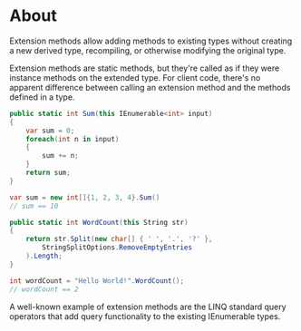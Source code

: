 # About

Extension methods allow adding methods to existing types without creating a new derived type, recompiling, or otherwise modifying the original type.

Extension methods are static methods, but they're called as if they were instance methods on the extended type. For client code, there's no apparent difference between calling an extension method and the methods defined in a type.

```csharp
public static int Sum(this IEnumerable<int> input)
{
    var sum = 0;
    foreach(int n in input)
    {
        sum += n;
    }
    return sum;
}

var sum = new int[]{1, 2, 3, 4}.Sum()
// sum == 10

public static int WordCount(this String str)
{
    return str.Split(new char[] { ' ', '.', '?' },
        StringSplitOptions.RemoveEmptyEntries
    ).Length;
}

int wordCount = "Hello World!".WordCount();
// wordCount == 2
```

A well-known example of extension methods are the LINQ standard query operators that add query functionality to the existing IEnumerable types.

[extension-methods]: https://docs.microsoft.com/en-us/dotnet/csharp/programming-guide/classes-and-structs/extension-methods
